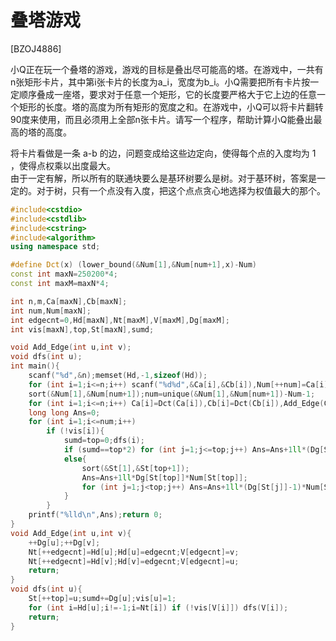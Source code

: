 # 叠塔游戏
[BZOJ4886]

小Q正在玩一个叠塔的游戏，游戏的目标是叠出尽可能高的塔。在游戏中，一共有n张矩形卡片，其中第i张卡片的长度为a_i，宽度为b_i。小Q需要把所有卡片按一定顺序叠成一座塔，要求对于任意一个矩形，它的长度要严格大于它上边的任意一个矩形的长度。塔的高度为所有矩形的宽度之和。在游戏中，小Q可以将卡片翻转90度来使用，而且必须用上全部n张卡片。请写一个程序，帮助计算小Q能叠出最高的塔的高度。

将卡片看做是一条 a-b 的边，问题变成给这些边定向，使得每个点的入度均为 1 ，使得点权乘以出度最大。  
由于一定有解，所以所有的联通块要么是基环树要么是树。对于基环树，答案是一定的。对于树，只有一个点没有入度，把这个点点贪心地选择为权值最大的那个。

```cpp
#include<cstdio>
#include<cstdlib>
#include<cstring>
#include<algorithm>
using namespace std;

#define Dct(x) (lower_bound(&Num[1],&Num[num+1],x)-Num)
const int maxN=250200*4;
const int maxM=maxN*4;

int n,m,Ca[maxN],Cb[maxN];
int num,Num[maxN];
int edgecnt=0,Hd[maxN],Nt[maxM],V[maxM],Dg[maxM];
int vis[maxN],top,St[maxN],sumd;

void Add_Edge(int u,int v);
void dfs(int u);
int main(){
    scanf("%d",&n);memset(Hd,-1,sizeof(Hd));
    for (int i=1;i<=n;i++) scanf("%d%d",&Ca[i],&Cb[i]),Num[++num]=Ca[i],Num[++num]=Cb[i];
    sort(&Num[1],&Num[num+1]);num=unique(&Num[1],&Num[num+1])-Num-1;
    for (int i=1;i<=n;i++) Ca[i]=Dct(Ca[i]),Cb[i]=Dct(Cb[i]),Add_Edge(Ca[i],Cb[i]);
    long long Ans=0;
    for (int i=1;i<=num;i++)
        if (!vis[i]){
            sumd=top=0;dfs(i);
            if (sumd==top*2) for (int j=1;j<=top;j++) Ans=Ans+1ll*(Dg[St[j]]-1)*Num[St[j]];
            else{
                sort(&St[1],&St[top+1]);
                Ans=Ans+1ll*Dg[St[top]]*Num[St[top]];
                for (int j=1;j<top;j++) Ans=Ans+1ll*(Dg[St[j]]-1)*Num[St[j]];
            }
        }
    printf("%lld\n",Ans);return 0;
}
void Add_Edge(int u,int v){
    ++Dg[u];++Dg[v];
    Nt[++edgecnt]=Hd[u];Hd[u]=edgecnt;V[edgecnt]=v;
    Nt[++edgecnt]=Hd[v];Hd[v]=edgecnt;V[edgecnt]=u;
    return;
}
void dfs(int u){
    St[++top]=u;sumd+=Dg[u];vis[u]=1;
    for (int i=Hd[u];i!=-1;i=Nt[i]) if (!vis[V[i]]) dfs(V[i]);
    return;
}
```